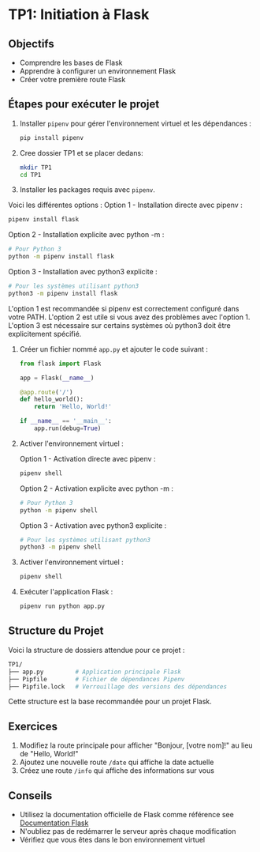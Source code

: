 # TP1: Initiation à Flask

## Objectifs

- Comprendre les bases de Flask
- Apprendre à configurer un environnement Flask
- Créer votre première route Flask

## Étapes pour exécuter le projet

1. Installer `pipenv` pour gérer l'environnement virtuel et les dépendances :

    ```bash
    pip install pipenv
    ```

2. Cree dossier TP1 et se placer dedans:

    ```bash
    mkdir TP1
    cd TP1
    ```

3. Installer les packages requis avec `pipenv`.

Voici les différentes options :
Option 1 - Installation directe avec pipenv :

```bash
pipenv install flask
```

Option 2 - Installation explicite avec python -m :

```bash
# Pour Python 3
python -m pipenv install flask
```

Option 3 - Installation avec python3 explicite :

```bash
# Pour les systèmes utilisant python3
python3 -m pipenv install flask
```

L'option 1 est recommandée si pipenv est correctement configuré dans votre PATH.
L'option 2 est utile si vous avez des problèmes avec l'option 1.
L'option 3 est nécessaire sur certains systèmes où python3 doit être explicitement spécifié.

1. Créer un fichier nommé `app.py` et ajouter le code suivant :

    ```python
    from flask import Flask

    app = Flask(__name__)

    @app.route('/')
    def hello_world():
        return 'Hello, World!'

    if __name__ == '__main__':
        app.run(debug=True)
    ```

2. Activer l'environnement virtuel :

    Option 1 - Activation directe avec pipenv :

    ```bash
    pipenv shell
    ```

    Option 2 - Activation explicite avec python -m :

    ```bash
    # Pour Python 3
    python -m pipenv shell
    ```

    Option 3 - Activation avec python3 explicite :

    ```bash
    # Pour les systèmes utilisant python3
    python3 -m pipenv shell
    ```

3. Activer l'environnement virtuel :

    ```bash
    pipenv shell
    ```

4. Exécuter l'application Flask :

    ```bash
    pipenv run python app.py
    ```

## Structure du Projet

Voici la structure de dossiers attendue pour ce projet :

``` bash
TP1/
├── app.py         # Application principale Flask
├── Pipfile        # Fichier de dépendances Pipenv
├── Pipfile.lock   # Verrouillage des versions des dépendances
```

Cette structure est la base recommandée pour un projet Flask.

## Exercices

1. Modifiez la route principale pour afficher "Bonjour, [votre nom]!" au lieu de "Hello, World!"
2. Ajoutez une nouvelle route `/date` qui affiche la date actuelle
3. Créez une route `/info` qui affiche des informations sur vous

## Conseils

- Utilisez la documentation officielle de Flask comme référence
    see [Documentation Flask](https://flask.palletsprojects.com/en/latest/)
- N'oubliez pas de redémarrer le serveur après chaque modification
- Vérifiez que vous êtes dans le bon environnement virtuel
